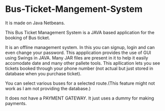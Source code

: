 # Bus-Ticket-Mangement-System
It is made on Java Netbeans.


This Bus Ticket Management System is a JAVA based application for the booking of Bus ticket.

It is an offline management system. In this you can signup, login and can even change your password. This appplication provides the use of GUI using Swings in JAVA. Many JAR files are present in it to help it easily accomodate date and many other pallete tools. This apllication lets you see tickets booked through your phone number (not actual but just stored in database when you purchase ticket).

You can select various buses for a selected route.(This feature might not work as I am not providing the database.)

It does not have a PAYMENT GATEWAY. It just uses a dummy for making payments.  
